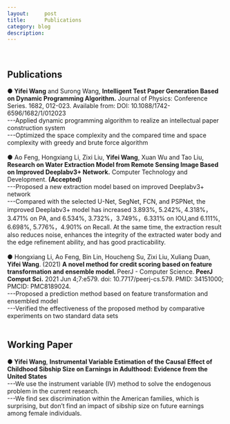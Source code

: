 ```yaml
---
layout:     post
title:      Publications
category: blog
description: 
---
```

<br>
<h2>Publications</h2>
<b>● Yifei Wang</b> and Surong Wang, <b>Intelligent Test Paper Generation Based on Dynamic Programming Algorithm.</b> Journal of Physics: Conference Series. 1682, 012-023. Available from: DOI: 10.1088/1742-6596/1682/1/012023<br>
---Applied dynamic programming algorithm to realize an intellectual paper construction system<br>
---Optimized the space complexity and the compared time and space complexity with greedy and brute force algorithm<br>
<br>
● Ao Feng, Hongxiang Li, Zixi Liu, <b>Yifei Wang</b>, Xuan Wu and Tao Liu, <b>Research on Water Extraction Model from Remote Sensing Image Based on Improved Deeplabv3+ Network.</b> Computer Technology and Development. <b>(Accepted)</b><br>
---Proposed a new extraction model based on improved Deeplabv3+ network<br>
---Compared with the selected U-Net, SegNet, FCN, and PSPNet, the improved Deeplabv3+ model has increased 3.893%, 5.242%, 4.318%，3.471% on PA, and 6.534%, 3.732%，3.749%，6.331% on IOU,and 6.111%, 6.698%, 5.776%，4.901% on Recall. At the same time, the extraction result also reduces noise, enhances the integrity of the extracted water body and the edge refinement ability, and has good practicability.<br>
<br>
● Hongxiang Li, Ao Feng, Bin Lin, Houcheng Su, Zixi Liu, Xuliang Duan, <b>Yifei Wang</b>. (2021) <b>A novel method for credit scoring based on feature transformation and ensemble model. </b>PeerJ - Computer Science. <b> PeerJ Comput Sci.</b> 2021 Jun 4;7:e579. doi: 10.7717/peerj-cs.579. PMID: 34151000; PMCID: PMC8189024.<br>
---Proposed a prediction method based on feature transformation and ensembled model<br>
---Verified the effectiveness of the proposed method by comparative experiments on two standard data sets<br>
<br>
<h2>Working Paper</h2>
<b>● Yifei Wang</b>, <b>Instrumental Variable Estimation of the Causal Effect of Childhood Sibship Size on Earnings in Adulthood: Evidence from the United States</b><br>
---We use the instrument variable (IV) method to solve the endogenous problem in the current research.<br>
---We find sex discrimination within the American families, which is surprising, but don’t find an impact of sibship size on future earnings among female individuals.<br>
<br>
